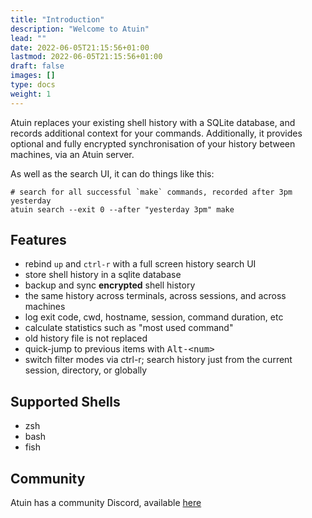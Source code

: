 ```yaml
---
title: "Introduction"
description: "Welcome to Atuin"
lead: ""
date: 2022-06-05T21:15:56+01:00
lastmod: 2022-06-05T21:15:56+01:00
draft: false
images: []
type: docs
weight: 1
---
```

Atuin replaces your existing shell history with a SQLite database, and records
additional context for your commands. Additionally, it provides optional and
fully encrypted synchronisation of your history between machines, via an Atuin
server.

As well as the search UI, it can do things like this:

```
# search for all successful `make` commands, recorded after 3pm yesterday
atuin search --exit 0 --after "yesterday 3pm" make
```


## Features

- rebind `up` and `ctrl-r` with a full screen history search UI
- store shell history in a sqlite database
- backup and sync **encrypted** shell history
- the same history across terminals, across sessions, and across machines
- log exit code, cwd, hostname, session, command duration, etc
- calculate statistics such as "most used command"
- old history file is not replaced
- quick-jump to previous items with <kbd>Alt-\<num\></kbd>
- switch filter modes via ctrl-r; search history just from the current session, directory, or globally

## Supported Shells

- zsh
- bash
- fish
 
## Community

Atuin has a community Discord, available [here](https://discord.gg/Fq8bJSKPHh)
